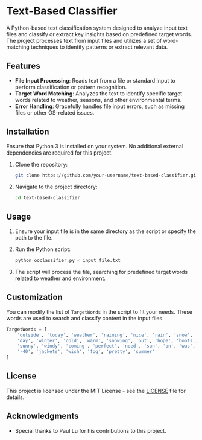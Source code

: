 
# Text-Based Classifier

A Python-based text classification system designed to analyze input text files and classify or extract key insights based on predefined target words. The project processes text from input files and utilizes a set of word-matching techniques to identify patterns or extract relevant data.

## Features

- **File Input Processing**: Reads text from a file or standard input to perform classification or pattern recognition.
- **Target Word Matching**: Analyzes the text to identify specific target words related to weather, seasons, and other environmental terms.
- **Error Handling**: Gracefully handles file input errors, such as missing files or other OS-related issues.

## Installation

Ensure that Python 3 is installed on your system. No additional external dependencies are required for this project.

1. Clone the repository:
    ```bash
    git clone https://github.com/your-username/text-based-classifier.git
    ```

2. Navigate to the project directory:
    ```bash
    cd text-based-classifier
    ```

## Usage

1. Ensure your input file is in the same directory as the script or specify the path to the file.

2. Run the Python script:
    ```bash
    python ooclassifier.py < input_file.txt
    ```

3. The script will process the file, searching for predefined target words related to weather and environment.

## Customization

You can modify the list of `TargetWords` in the script to fit your needs. These words are used to search and classify content in the input files.

```python
TargetWords = [
    'outside', 'today', 'weather', 'raining', 'nice', 'rain', 'snow',
    'day', 'winter', 'cold', 'warm', 'snowing', 'out', 'hope', 'boots',
    'sunny', 'windy', 'coming', 'perfect', 'need', 'sun', 'on', 'was',
    '-40', 'jackets', 'wish', 'fog', 'pretty', 'summer'
]
```

## License

This project is licensed under the MIT License - see the [LICENSE](LICENSE) file for details.

## Acknowledgments

- Special thanks to Paul Lu for his contributions to this project.
